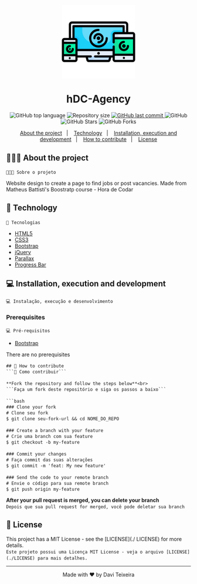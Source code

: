 <h1 align="center">
  <img src="img/hdcagency_logo.svg" width="200px" align="center" alt="hDC-Agency">
</h1>

<h1 align="center">
  hDC-Agency
</h1>

<p align="center">
  <img alt="GitHub top language" src="https://img.shields.io/github/languages/top/daviteixeira-btm/hDC-Agency?style=flat-square">
  
  <img alt="Repository size" src="https://img.shields.io/github/repo-size/daviteixeira-btm/hDC-Agency?style=flat-square">
  
  <a href="https://github.com/daviteixeira-btm/hDC-Agency/commits">
    <img alt="GitHub last commit" src="https://img.shields.io/github/last-commit/daviteixeira-btm/hDC-Agency?style=flat-square">
  </a>
  
  <img alt="GitHub" src="https://img.shields.io/github/license/daviteixeira-btm/hDC-Agency?style=flat-square">

  <img alt="GitHub Stars" src="https://img.shields.io/github/stars/daviteixeira-btm/hDC-Agency?style=social">
	<img alt="GitHub Forks" src="https://img.shields.io/github/forks/daviteixeira-btm/hDC-Agency?style=social"> 
</p>
<p align="center">
  <a href="#-about-the-project">About the project</a>&nbsp;&nbsp;&nbsp;|&nbsp;&nbsp;&nbsp;
  <a href="#-technology">Technology</a>&nbsp;&nbsp;&nbsp;|&nbsp;&nbsp;&nbsp;
  <a href="#-installation-execution-and-development">Installation, execution and development</a>&nbsp;&nbsp;&nbsp;|&nbsp;&nbsp;&nbsp;
  <a href="#-how-to-contribute">How to contribute</a>&nbsp;&nbsp;&nbsp;|&nbsp;&nbsp;&nbsp;
  <a href="#-license">License</a>
</p>

## 👨🏻‍💻 About the project
```👨🏻‍💻 Sobre o projeto```
<p>Website design to create a page to find jobs or post vacancies. Made from Matheus Battisti's Boostratp course - Hora de Codar</p>

## 🚀 Technology
```🚀 Tecnologias```

- [HTML5](https://developer.mozilla.org/en-US/docs/Glossary/HTML5)
- [CSS3](https://developer.mozilla.org/pt-BR/docs/Web/CSS)
- [Bootstrap](https://getbootstrap.com/)
- [jQuery](https://jquery.com/)
- [Parallax](https://pixelcog.github.io/parallax.js/)
- [Progress Bar](https://github.com/kimmobrunfeldt/progressbar.js/)

## 💻 Installation, execution and development
```💻 Instalação, execução e desenvolvimento```

### Prerequisites
```💻 Pré-requisitos```
- [Bootstrap](https://getbootstrap.com/)

There are no prerequisites

```
## 🤔 How to contribute
```🤔 Como contribuir```

**Fork the repository and follow the steps below**<br>
```Faça um fork deste repositório e siga os passos a baixo```

```bash
### Clone your fork
# Clone seu fork
$ git clone seu-fork-url && cd NOME_DO_REPO

### Create a branch with your feature
# Crie uma branch com sua feature
$ git checkout -b my-feature

### Commit your changes
# Faça commit das suas alterações
$ git commit -m 'feat: My new feature'

### Send the code to your remote branch
# Envie o código para sua remote branch
$ git push origin my-feature
```
**After your pull request is merged, you can delete your branch** <br>
```Depois que sua pull request for merged, você pode deletar sua branch```

## 📝 License

This project has a MIT License - see the [LICENSE](./ LICENSE) for more details.<br>
```Este projeto possui uma Licença MIT License - veja o arquivo [LICENSE](./LICENSE) para mais detalhes.```

---

<div align="center">

Made with ❤️ by Davi Teixeira

</div>
